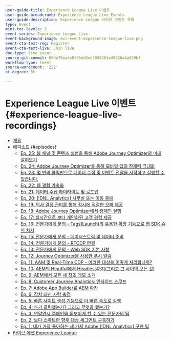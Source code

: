 ```yaml
---
user-guide-title: Experience League Live 이벤트
user-guide-breadcrumb: Experience League Live Events
user-guide-description: Experience League 라이브 이벤트 목록
type: Event
mini-toc-levels: 2
event-series: Experience League Live
event-background-image: exl-event-experience-league-live.png
event-cta-text-reg: Register
event-cta-text-live: Join live
doc-type: live event
source-git-commit: 06de70ea4e8f35ed3ed5930261e49626a4a029bf
workflow-type: tm+mt
source-wordcount: '252'
ht-degree: 8%

---
```



# Experience League Live 이벤트 {#experience-league-live-recordings}

+ [개요](overview.md)
+ 에피소드 {#episodes}
   + [Ep. 25: 웹 채널 및 콘텐츠 실험을 통해 Adobe Journey Optimizer의 미래 살펴보기](episodes/exl-live-episode-6-14-23.md)
   + [Ep. 24: Adobe Journey Optimizer을 통해 모바일 앱의 잠재력 극대화](episodes/exl-live-episode-5-24-23.md)
   + [Ep. 23: 몇 번의 클릭만으로 데이터 수집 및 이벤트 전달을 시작하고 실행할 수 있습니다.](episodes/exl-live-episode-4-25-23.md)
   + [Ep. 22: 웹 경험 가속화](episodes/exl-live-episode-2-16-23.md)
   + [Ep. 21: 데이터 수집 하이라이트 및 로드맵](episodes/exl-live-episode-1-26-23.md)
   + [Ep. 20: [!DNL Analytics] 사무실 또는 이동 중에](episodes/exl-live-episode-11-18-22.md)
   + [Ep. 19: 의사 결정 관리를 통해 적시에 적절한 오퍼 제공](episodes/exl-live-episode-10-25-22.md)
   + [Ep. 18: Adobe Journey Optimizer에서 캠페인 실행](episodes/exl-live-episode-09-22-22.md)
   + [Ep. 17: 실시간으로 보다 개인화된 고객 경험 제공](episodes/exl-live-episode-09-20-22.md)
   + [Ep. 16: 전문가에게 문의 - Tags(Launch)의 유용한 확장 기능으로 웹 SDK 슈퍼 차지](episodes/exl-live-episode-08-23-22.md)
   + [Ep. 15: 전문가에게 문의 - 데이터스트림 및 데이터 준비](episodes/exl-live-episode-07-21-22.md)
   + [Ep. 14: 전문가에게 문의 - RTCDP 연결](episodes/exl-live-episode-06-23-22.md)
   + [Ep. 13: 전문가에게 문의 - Web SDK 기본 사항](episodes/exl-live-episode-05-26-22.md)
   + [Ep. 12: Journey Optimizer을 사용한 푸시 알림](episodes/exl-live-episode-05-12-22.md)
   + [Ep. 11: AAM 및 Real-Time CDP - 이러한 대상을 어떻게 처리합니까?](episodes/exl-live-episode-04-28-22.md)
   + [Ep. 10: AEM의 Headful에서 Headless까지(그리고 그 사이의 모든 것)](episodes/exl-live-episode-04-21-22.md)
   + [Ep. 9: AEM에서 모든 새 참조 데모 소개](episodes/exl-live-episode-02-03-22.md)
   + [Ep. 8: Customer Journey Analytics: 인사이드 스쿠프](episodes/exl-live-episode-08.md)
   + [Ep. 7: Adobe App Builder로 AEM 확장](episodes/exl-live-episode-07.md)
   + [Ep. 6: 장치 대신 사람 측정](episodes/exl-live-episode-06.md)
   + [Ep. 5: 빠른 사이트 생성 기능으로 더 빠른 속도로 실행](episodes/exl-live-episode-05.md)
   + [Ep. 4: 누가 클릭했는가? 그리고 무엇을 했는가?](episodes/exl-live-episode-04.md)
   + [Ep. 3: 연말연시 캠페인을 돋보이게 할 수 있는 전문가의 팁](episodes/exl-live-episode-03.md)
   + [Ep. 2: 보다 스마트한 향후 대상 세그먼트 구축하기](episodes/exl-live-episode-02.md)
   + [Ep. 1: 내가 가장 좋아하는 세 가지 Adobe [!DNL Analytics] 구현 팁](episodes/exl-live-episode-01.md)
+ [라이브 에셋 Experience League](exl-live-assets.md)
